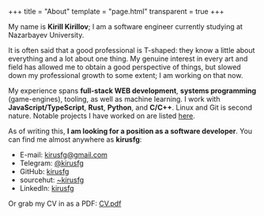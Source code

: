 +++
title = "About"
template = "page.html"
transparent = true
+++

My name is **Kirill Kirillov**; I am a software engineer currently studying at
Nazarbayev University.

It is often said that a good professional is T-shaped: they know a little
about everything and a lot about one thing. My genuine interest in every art
and field has allowed me to obtain a good perspective of things, but slowed
down my professional growth to some extent; I am working on that now.

My experience spans **full-stack WEB development**, **systems programming**
(game-engines), tooling, as well as machine learning. I work with
**JavaScript/TypeScript**, **Rust**, **Python**, and **C/C++**. Linux
and Git is second nature. Notable projects I have worked on are listed
[here](/projects).

As of writing this, **I am looking for a position as a software
developer**. You can find me almost anywhere as **kirusfg**:

- E-mail: [kirusfg@gmail.com](mailto:kirusfg@gmail.com)
- Telegram: [@kirusfg](https::)
- GitHub: [kirusfg](https://github.com/kirusfg)
- sourcehut: [~kirusfg](https://git.sr.ht/~kirusfg)
- LinkedIn: [kirusfg](https://linkedin.com/in/kirusfg)

Or grab my CV in as a PDF: [CV.pdf](KirillKirillov_CV.pdf)
